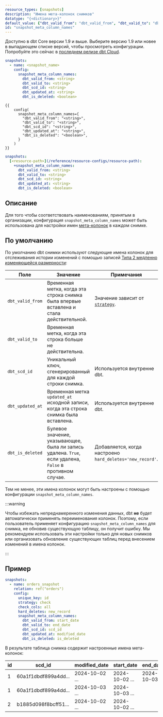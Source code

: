 ```yaml
---
resource_types: [snapshots]
description: "Имена мета-колонок снимков"
datatype: "{<dictionary>}"
default_value: {"dbt_valid_from": "dbt_valid_from", "dbt_valid_to": "dbt_valid_to", "dbt_scd_id": "dbt_scd_id", "dbt_updated_at": "dbt_updated_at"}
id: "snapshot_meta_column_names"
---
```


Доступно в dbt Core версии 1.9 и выше. Выберите версию 1.9 или новее в выпадающем списке версий, чтобы просмотреть конфигурации. Попробуйте это сейчас в [последнем релизе dbt Cloud](/docs/dbt-versions/cloud-release-tracks).

<File name='snapshots/schema.yml'>

```yaml
snapshots:
  - name: <snapshot_name>
    config:
      snapshot_meta_column_names:
        dbt_valid_from: <string>
        dbt_valid_to: <string>
        dbt_scd_id: <string>
        dbt_updated_at: <string>
        dbt_is_deleted: <boolean>

```

</File>

<File name='snapshots/<filename>.sql'>

```jinja2
{{
    config(
      snapshot_meta_column_names={
        "dbt_valid_from": "<string>",
        "dbt_valid_to": "<string>",
        "dbt_scd_id": "<string>",
        "dbt_updated_at": "<string>",
        "dbt_is_deleted": "<boolean>",
      }
    )
}}

```

</File>

<File name='dbt_project.yml'>

```yml
snapshots:
  [<resource-path>](/reference/resource-configs/resource-path):
    +snapshot_meta_column_names:
      dbt_valid_from: <string>
      dbt_valid_to: <string>
      dbt_scd_id: <string>
      dbt_updated_at: <string>
      dbt_is_deleted: <boolean>
```

</File>

## Описание

Для того чтобы соответствовать наименованиям, принятым в организации, конфигурация `snapshot_meta_column_names` может быть использована для настройки имен [мета-колонок](/docs/build/snapshots#snapshot-meta-fields) в каждом снимке.

## По умолчанию

По умолчанию dbt снимки используют следующие имена колонок для отслеживания истории изменений с помощью записей [Типа 2 медленно изменяющейся размерности](https://en.wikipedia.org/wiki/Slowly_changing_dimension#Type_2:_add_new_row):

| Поле          | Значение | Примечания |
| -------------- | ------- | ----- |
| `dbt_valid_from` | Временная метка, когда эта строка снимка была впервые вставлена и стала действительной. | Значение зависит от [`strategy`](/reference/resource-configs/strategy). |
| `dbt_valid_to`   | Временная метка, когда эта строка больше не действительна. |  |
| `dbt_scd_id`     | Уникальный ключ, сгенерированный для каждой строки снимка. | Используется внутренне dbt. |
| `dbt_updated_at` | Временная метка `updated_at` исходной записи, когда эта строка снимка была вставлена. | Используется внутренне dbt. |
| `dbt_is_deleted` | Булевое значение, указывающее, была ли запись удалена. `True`, если удалена, `False` в противном случае. | Добавляется, когда настроено `hard_deletes='new_record'`. |

Тем не менее, эти имена колонок могут быть настроены с помощью конфигурации `snapshot_meta_column_names`.

:::warning

Чтобы избежать непреднамеренного изменения данных, dbt **не** будет автоматически применять переименования колонок. Поэтому, если пользователь применяет конфигурацию `snapshot_meta_column_names` для снимка, не обновив существующую таблицу, он получит ошибку. Мы рекомендуем использовать эти настройки только для новых снимков или организовать обновление существующих таблиц перед внесением изменений в имена колонок.

:::

## Пример

<File name='snapshots/schema.yml'>

```yaml
snapshots:
  - name: orders_snapshot
    relation: ref("orders")
    config:
      unique_key: id
      strategy: check
      check_cols: all
      hard_deletes: new_record
      snapshot_meta_column_names:
        dbt_valid_from: start_date
        dbt_valid_to: end_date
        dbt_scd_id: scd_id
        dbt_updated_at: modified_date
        dbt_is_deleted: is_deleted
```

</File>

В результате таблица снимка содержит настроенные имена мета-колонок:

| id | scd_id               |        modified_date |           start_date |             end_date | is_deleted |
| -- | -------------------- | -------------------- | -------------------- | -------------------- | ---------- |
|  1 | 60a1f1dbdf899a4dd... | 2024-10-02 ...       | 2024-10-02 ...       | 2024-10-03 ...       | False      |
|  1 | 60a1f1dbdf899a4dd... | 2024-10-03 ...       | 2024-10-03 ...       |                      | True      |
|  2 | b1885d098f8bcff51... | 2024-10-02 ...       | 2024-10-02 ...       |                      | False     |
